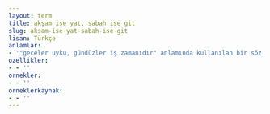 ```yaml
---
layout: term
title: akşam ise yat, sabah ise git
slug: aksam-ise-yat-sabah-ise-git
lisan: Türkçe
anlamlar:
- '"geceler uyku, gündüzler iş zamanıdır" anlamında kullanılan bir söz'
ozellikler:
- - ''
ornekler:
- - ''
orneklerkaynak:
- - ''
---
```

